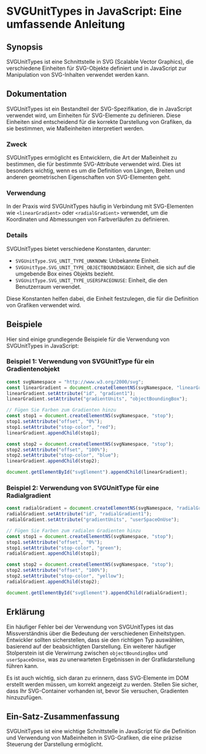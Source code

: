 <!--
Meta Description: # SVGUnitTypes in JavaScript: Eine umfassende Anleitung ## Synopsis SVGUnitTypes ist eine Schnittstelle in SVG (Scalable Vector Graphics), die verschi...
Meta Keywords: die, svg, setattribute, von, svgunittypes
-->

# SVGUnitTypes in JavaScript: Eine umfassende Anleitung

## Synopsis
SVGUnitTypes ist eine Schnittstelle in SVG (Scalable Vector Graphics), die verschiedene Einheiten für SVG-Objekte definiert und in JavaScript zur Manipulation von SVG-Inhalten verwendet werden kann.

## Dokumentation
SVGUnitTypes ist ein Bestandteil der SVG-Spezifikation, die in JavaScript verwendet wird, um Einheiten für SVG-Elemente zu definieren. Diese Einheiten sind entscheidend für die korrekte Darstellung von Grafiken, da sie bestimmen, wie Maßeinheiten interpretiert werden.

### Zweck
SVGUnitTypes ermöglicht es Entwicklern, die Art der Maßeinheit zu bestimmen, die für bestimmte SVG-Attribute verwendet wird. Dies ist besonders wichtig, wenn es um die Definition von Längen, Breiten und anderen geometrischen Eigenschaften von SVG-Elementen geht.

### Verwendung
In der Praxis wird SVGUnitTypes häufig in Verbindung mit SVG-Elementen wie `<linearGradient>` oder `<radialGradient>` verwendet, um die Koordinaten und Abmessungen von Farbverläufen zu definieren. 

### Details
SVGUnitTypes bietet verschiedene Konstanten, darunter:
- `SVGUnitType.SVG_UNIT_TYPE_UNKNOWN`: Unbekannte Einheit.
- `SVGUnitType.SVG_UNIT_TYPE_OBJECTBOUNDINGBOX`: Einheit, die sich auf die umgebende Box eines Objekts bezieht.
- `SVGUnitType.SVG_UNIT_TYPE_USERSPACEONUSE`: Einheit, die den Benutzerraum verwendet.

Diese Konstanten helfen dabei, die Einheit festzulegen, die für die Definition von Grafiken verwendet wird.

## Beispiele
Hier sind einige grundlegende Beispiele für die Verwendung von SVGUnitTypes in JavaScript:

### Beispiel 1: Verwendung von SVGUnitType für ein Gradientenobjekt
```javascript
const svgNamespace = "http://www.w3.org/2000/svg";
const linearGradient = document.createElementNS(svgNamespace, "linearGradient");
linearGradient.setAttribute("id", "gradient1");
linearGradient.setAttribute("gradientUnits", "objectBoundingBox");

// Fügen Sie Farben zum Gradienten hinzu
const stop1 = document.createElementNS(svgNamespace, "stop");
stop1.setAttribute("offset", "0%");
stop1.setAttribute("stop-color", "red");
linearGradient.appendChild(stop1);

const stop2 = document.createElementNS(svgNamespace, "stop");
stop2.setAttribute("offset", "100%");
stop2.setAttribute("stop-color", "blue");
linearGradient.appendChild(stop2);

document.getElementById("svgElement").appendChild(linearGradient);
```

### Beispiel 2: Verwendung von SVGUnitType für eine Radialgradient
```javascript
const radialGradient = document.createElementNS(svgNamespace, "radialGradient");
radialGradient.setAttribute("id", "radialGradient1");
radialGradient.setAttribute("gradientUnits", "userSpaceOnUse");

// Fügen Sie Farben zum radialen Gradienten hinzu
const stop1 = document.createElementNS(svgNamespace, "stop");
stop1.setAttribute("offset", "0%");
stop1.setAttribute("stop-color", "green");
radialGradient.appendChild(stop1);

const stop2 = document.createElementNS(svgNamespace, "stop");
stop2.setAttribute("offset", "100%");
stop2.setAttribute("stop-color", "yellow");
radialGradient.appendChild(stop2);

document.getElementById("svgElement").appendChild(radialGradient);
```

## Erklärung
Ein häufiger Fehler bei der Verwendung von SVGUnitTypes ist das Missverständnis über die Bedeutung der verschiedenen Einheitstypen. Entwickler sollten sicherstellen, dass sie den richtigen Typ auswählen, basierend auf der beabsichtigten Darstellung. Ein weiterer häufiger Stolperstein ist die Verwirrung zwischen `objectBoundingBox` und `userSpaceOnUse`, was zu unerwarteten Ergebnissen in der Grafikdarstellung führen kann. 

Es ist auch wichtig, sich daran zu erinnern, dass SVG-Elemente im DOM erstellt werden müssen, um korrekt angezeigt zu werden. Stellen Sie sicher, dass Ihr SVG-Container vorhanden ist, bevor Sie versuchen, Gradienten hinzuzufügen.

## Ein-Satz-Zusammenfassung
SVGUnitTypes ist eine wichtige Schnittstelle in JavaScript für die Definition und Verwendung von Maßeinheiten in SVG-Grafiken, die eine präzise Steuerung der Darstellung ermöglicht.